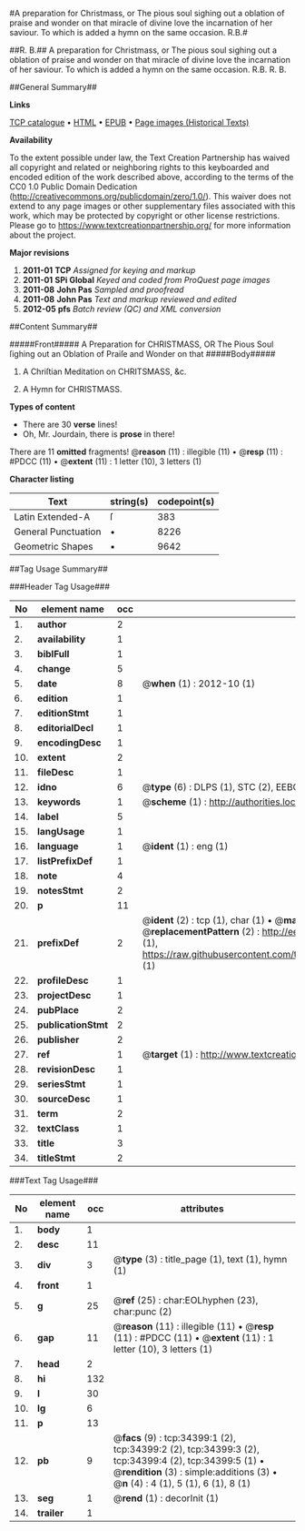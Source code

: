 #A preparation for Christmass, or The pious soul sighing out a oblation of praise and wonder on that miracle of divine love the incarnation of her saviour. To which is added a hymn on the same occasion. R.B.#

##R. B.##
A preparation for Christmass, or The pious soul sighing out a oblation of praise and wonder on that miracle of divine love the incarnation of her saviour. To which is added a hymn on the same occasion. R.B.
R. B.

##General Summary##

**Links**

[TCP catalogue](http://www.ota.ox.ac.uk/tcp/)  • 
[HTML](http://tei.it.ox.ac.uk/tcp/Texts-HTML/free/A55/A55674.html)  • 
[EPUB](http://tei.it.ox.ac.uk/tcp/Texts-EPUB/free/A55/A55674.epub) • 
[Page images (Historical Texts)](https://historicaltexts.jisc.ac.uk/eebo-99829952e)

**Availability**

To the extent possible under law, the Text Creation Partnership has waived all copyright and related or neighboring rights to this keyboarded and encoded edition of the work described above, according to the terms of the CC0 1.0 Public Domain Dedication (http://creativecommons.org/publicdomain/zero/1.0/). This waiver does not extend to any page images or other supplementary files associated with this work, which may be protected by copyright or other license restrictions. Please go to https://www.textcreationpartnership.org/ for more information about the project.

**Major revisions**

1. __2011-01__ __TCP__ *Assigned for keying and markup*
1. __2011-01__ __SPi Global__ *Keyed and coded from ProQuest page images*
1. __2011-08__ __John Pas__ *Sampled and proofread*
1. __2011-08__ __John Pas__ *Text and markup reviewed and edited*
1. __2012-05__ __pfs__ *Batch review (QC) and XML conversion*

##Content Summary##

#####Front#####
A Preparation for CHRISTMASS, OR The Pious Soul ſighing out an Oblation of Praiſe and Wonder on that
#####Body#####

1. A Chriſtian Meditation on CHRITSMASS, &c.

1. A Hymn for CHRISTMASS.

**Types of content**

  * There are 30 **verse** lines!
  * Oh, Mr. Jourdain, there is **prose** in there!

There are 11 **omitted** fragments! 
 @__reason__ (11) : illegible (11)  •  @__resp__ (11) : #PDCC (11)  •  @__extent__ (11) : 1 letter (10), 3 letters (1)

**Character listing**


|Text|string(s)|codepoint(s)|
|---|---|---|
|Latin Extended-A|ſ|383|
|General Punctuation|•|8226|
|Geometric Shapes|▪|9642|

##Tag Usage Summary##

###Header Tag Usage###

|No|element name|occ|attributes|
|---|---|---|---|
|1.|__author__|2||
|2.|__availability__|1||
|3.|__biblFull__|1||
|4.|__change__|5||
|5.|__date__|8| @__when__ (1) : 2012-10 (1)|
|6.|__edition__|1||
|7.|__editionStmt__|1||
|8.|__editorialDecl__|1||
|9.|__encodingDesc__|1||
|10.|__extent__|2||
|11.|__fileDesc__|1||
|12.|__idno__|6| @__type__ (6) : DLPS (1), STC (2), EEBO-CITATION (1), PROQUEST (1), VID (1)|
|13.|__keywords__|1| @__scheme__ (1) : http://authorities.loc.gov/ (1)|
|14.|__label__|5||
|15.|__langUsage__|1||
|16.|__language__|1| @__ident__ (1) : eng (1)|
|17.|__listPrefixDef__|1||
|18.|__note__|4||
|19.|__notesStmt__|2||
|20.|__p__|11||
|21.|__prefixDef__|2| @__ident__ (2) : tcp (1), char (1)  •  @__matchPattern__ (2) : ([0-9\-]+):([0-9IVX]+) (1), (.+) (1)  •  @__replacementPattern__ (2) : http://eebo.chadwyck.com/downloadtiff?vid=$1&page=$2 (1), https://raw.githubusercontent.com/textcreationpartnership/Texts/master/tcpchars.xml#$1 (1)|
|22.|__profileDesc__|1||
|23.|__projectDesc__|1||
|24.|__pubPlace__|2||
|25.|__publicationStmt__|2||
|26.|__publisher__|2||
|27.|__ref__|1| @__target__ (1) : http://www.textcreationpartnership.org/docs/. (1)|
|28.|__revisionDesc__|1||
|29.|__seriesStmt__|1||
|30.|__sourceDesc__|1||
|31.|__term__|2||
|32.|__textClass__|1||
|33.|__title__|3||
|34.|__titleStmt__|2||


###Text Tag Usage###

|No|element name|occ|attributes|
|---|---|---|---|
|1.|__body__|1||
|2.|__desc__|11||
|3.|__div__|3| @__type__ (3) : title_page (1), text (1), hymn (1)|
|4.|__front__|1||
|5.|__g__|25| @__ref__ (25) : char:EOLhyphen (23), char:punc (2)|
|6.|__gap__|11| @__reason__ (11) : illegible (11)  •  @__resp__ (11) : #PDCC (11)  •  @__extent__ (11) : 1 letter (10), 3 letters (1)|
|7.|__head__|2||
|8.|__hi__|132||
|9.|__l__|30||
|10.|__lg__|6||
|11.|__p__|13||
|12.|__pb__|9| @__facs__ (9) : tcp:34399:1 (2), tcp:34399:2 (2), tcp:34399:3 (2), tcp:34399:4 (2), tcp:34399:5 (1)  •  @__rendition__ (3) : simple:additions (3)  •  @__n__ (4) : 4 (1), 5 (1), 6 (1), 8 (1)|
|13.|__seg__|1| @__rend__ (1) : decorInit (1)|
|14.|__trailer__|1||
